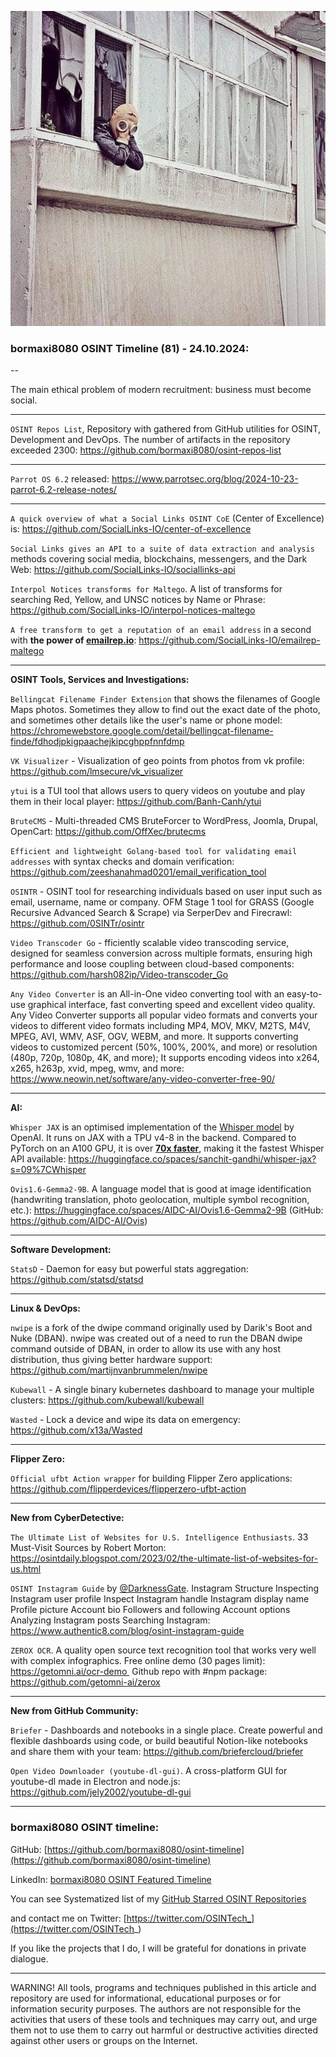 ![alt text](img/81.jpg)

### bormaxi8080 OSINT Timeline (81) - 24.10.2024:

--

The main ethical problem of modern recruitment: business must become social.

----

```OSINT Repos List```, Repository with gathered from GitHub utilities for OSINT, Development and DevOps. The number of artifacts in the repository exceeded 2300: https://github.com/bormaxi8080/osint-repos-list

----

```Parrot OS 6.2``` released: https://www.parrotsec.org/blog/2024-10-23-parrot-6.2-release-notes/

----

```A quick overview of what a Social Links OSINT CoE``` (Center of Excellence) is: https://github.com/SocialLinks-IO/center-of-excellence

```Social Links gives an API to a suite of data extraction and analysis``` methods covering social media, blockchains, messengers, and the Dark Web: https://github.com/SocialLinks-IO/sociallinks-api

```Interpol Notices transforms for Maltego```. A list of transforms for searching Red, Yellow, and UNSC notices by Name or Phrase: https://github.com/SocialLinks-IO/interpol-notices-maltego

```A free transform to get a reputation of an email address``` in a second with **the power of [emailrep.io](https://github.com/SocialLinks-IO/emailrep-maltego/blob/master/emailrep.io)**: https://github.com/SocialLinks-IO/emailrep-maltego

----

**OSINT Tools, Services and Investigations:**

```Bellingcat Filename Finder Extension``` that shows the filenames of Google Maps photos. Sometimes they allow to find out the exact date of the photo, and sometimes other details like the user's name or phone model: https://chromewebstore.google.com/detail/bellingcat-filename-finde/fdhodjpkigpaachejkipcghppfnnfdmp

```VK Visualizer``` - Visualization of geo points from photos from vk profile: https://github.com/lmsecure/vk_visualizer

```ytui``` is a TUI tool that allows users to query videos on youtube and play them in their local player: https://github.com/Banh-Canh/ytui

```BruteCMS``` - Multi-threaded CMS BruteForcer to WordPress, Joomla, Drupal, OpenCart: https://github.com/OffXec/brutecms

```Efficient and lightweight Golang-based tool for validating email addresses``` with syntax checks and domain verification: https://github.com/zeeshanahmad0201/email_verification_tool

```OSINTR``` - OSINT tool for researching individuals based on user input such as email, username, name or company. OFM Stage 1 tool for GRASS (Google Recursive Advanced Search & Scrape) via SerperDev and Firecrawl: https://github.com/0SINTr/osintr

```Video Transcoder Go``` - fficiently scalable video transcoding service, designed for seamless conversion across multiple formats, ensuring high performance and loose coupling between cloud-based components: https://github.com/harsh082ip/Video-transcoder_Go

```Any Video Converter``` is an All-in-One video converting tool with an easy-to-use graphical interface, fast converting speed and excellent video quality. Any Video Converter supports all popular video formats and converts your videos to different video formats including MP4, MOV, MKV, M2TS, M4V, MPEG, AVI, WMV, ASF, OGV, WEBM, and more. It supports converting videos to customized percent (50%, 100%, 200%, and more) or resolution (480p, 720p, 1080p, 4K, and more); It supports encoding videos into x264, x265, h263p, xvid, mpeg, wmv, and more: https://www.neowin.net/software/any-video-converter-free-90/

----

**AI:**

```Whisper JAX``` is an optimised implementation of the [Whisper model](https://huggingface.co/openai/whisper-large-v3) by OpenAI. It runs on JAX with a TPU v4-8 in the backend. Compared to PyTorch on an A100 GPU, it is over [**70x faster**](https://github.com/sanchit-gandhi/whisper-jax#benchmarks), making it the fastest Whisper API available: https://huggingface.co/spaces/sanchit-gandhi/whisper-jax?s=09%7CWhisper

```Ovis1.6-Gemma2-9B```. A language model that is good at image identification (handwriting translation, photo geolocation, multiple symbol recognition, etc.): https://huggingface.co/spaces/AIDC-AI/Ovis1.6-Gemma2-9B (GitHub: https://github.com/AIDC-AI/Ovis)

---

**Software Development:**

```StatsD``` - Daemon for easy but powerful stats aggregation: https://github.com/statsd/statsd

----

**Linux & DevOps:**

```nwipe``` is a fork of the dwipe command originally used by Darik's Boot and Nuke (DBAN). nwipe was created out of a need to run the DBAN dwipe command outside of DBAN, in order to allow its use with any host distribution, thus giving better hardware support: https://github.com/martijnvanbrummelen/nwipe

```Kubewall``` - A single binary kubernetes dashboard to manage your multiple clusters: https://github.com/kubewall/kubewall

```Wasted``` - Lock a device and wipe its data on emergency: https://github.com/x13a/Wasted

----

**Flipper Zero:**

```Official ufbt Action wrapper``` for building Flipper Zero applications: https://github.com/flipperdevices/flipperzero-ufbt-action

----

**New from CyberDetective:**

```The Ultimate List of Websites for U.S. Intelligence Enthusiasts```. 33 Must-Visit Sources by Robert Morton: https://osintdaily.blogspot.com/2023/02/the-ultimate-list-of-websites-for-us.html

```OSINT Instagram Guide``` by [@DarknessGate](https://x.com/DarknessGate). Instagram Structure Inspecting Instagram user profile Inspect Instagram handle Instagram display name Profile picture Account bio Followers and following Account options Analyzing Instagram posts Searching Instagram: https://www.authentic8.com/blog/osint-instagram-guide

```ZEROX OCR```. A quality open source text recognition tool that works very well with complex infographics.
Free online demo (30 pages limit): https://getomni.ai/ocr-demo 
Github repo with #npm package: https://github.com/getomni-ai/zerox

----

**New from GitHub Community:**

```Briefer``` - Dashboards and notebooks in a single place. Create powerful and flexible dashboards using code, or build beautiful Notion-like notebooks and share them with your team: https://github.com/briefercloud/briefer

```Open Video Downloader (youtube-dl-gui)```. A cross-platform GUI for youtube-dl made in Electron and node.js: https://github.com/jely2002/youtube-dl-gui

----
### bormaxi8080 OSINT timeline:

GitHub: [https://github.com/bormaxi8080/osint-timeline](https://github.com/bormaxi8080/osint-timeline)

LinkedIn: [bormaxi8080 OSINT Featured Timeline](https://www.linkedin.com/in/osintech/details/featured/)

You can see Systematized list of my [GitHub Starred OSINT Repositories](https://github.com/bormaxi8080/osint-repos-list)

and contact me on Twitter: [https://twitter.com/OSINTech_](https://twitter.com/OSINTech_)

If you like the projects that I do, I will be grateful for donations in private dialogue.

----

WARNING! All tools, programs and techniques published in this article and repository are used for informational, educational purposes or for information security purposes. The authors are not responsible for the activities that users of these tools and techniques may carry out, and urge them not to use them to carry out harmful or destructive activities directed against other users or groups on the Internet.